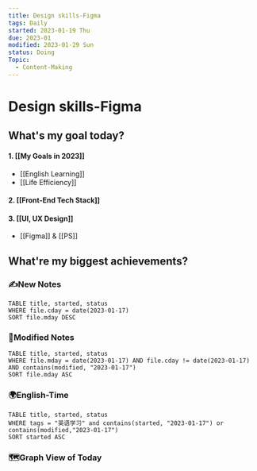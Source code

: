 ```yaml
---
title: Design skills-Figma
tags: Daily
started: 2023-01-19 Thu
due: 2023-01
modified: 2023-01-29 Sun
status: Doing
Topic:
  - Content-Making
---
```

# Design skills-Figma
## What's my goal today?
#### 1. [[My Goals in 2023]]
- [[English Learning]]
- [[Life Efficiency]] 
#### 2. [[Front-End Tech Stack]]
#### 3. [[UI, UX Design]]
- [[Figma]] & [[PS]]

## What're my biggest achievements?
### ✍️New Notes

```dataview
TABLE title, started, status
WHERE file.cday = date(2023-01-17)
SORT file.mday DESC
```

### 📝Modified Notes

```dataview
TABLE title, started, status
WHERE file.mday = date(2023-01-17) AND file.cday != date(2023-01-17) AND contains(modified, "2023-01-17")
SORT file.mday ASC
```

### 🌍English-Time

```dataview
TABLE title, started, status
WHERE tags = "英语学习" and contains(started, "2023-01-17") or contains(modified,"2023-01-17") 
SORT started ASC
```

### 🗺️Graph View of Today

